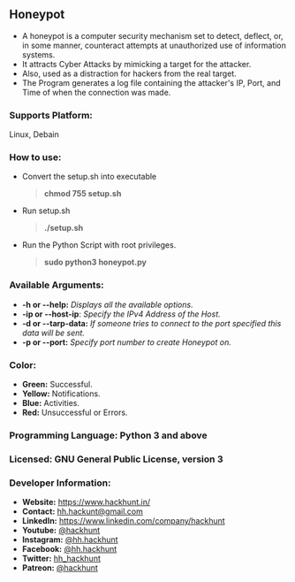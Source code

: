 ## Honeypot

- A honeypot is a computer security mechanism set to detect, deflect, or, in some manner, counteract attempts at unauthorized use of information systems.
- It attracts Cyber Attacks by mimicking a target for the attacker.
- Also, used as a distraction for hackers from the real target.
- The Program generates a log file containing the attacker's IP, Port, and Time of when the connection was made.

### Supports Platform:
Linux, Debain

### How to use:
- Convert the setup.sh into executable
	> **chmod 755 setup.sh**
- Run setup.sh
	> **./setup.sh**
- Run the Python Script with root privileges.
    > **sudo python3 honeypot.py** 


### Available Arguments:
- **-h or --help:** *Displays all the available options.*
- **-ip or --host-ip**: *Specify the IPv4 Address of the Host.*
- **-d or --tarp-data:** *If someone tries to connect to the port specified this data will be sent.*
- **-p or --port:** *Specify port number to create Honeypot on.*


### Color:

- **Green:** Successful.
- **Yellow:** Notifications.
- **Blue:** Activities.
- **Red:** Unsuccessful or Errors. 

### Programming Language: Python 3 and above

### Licensed: GNU General Public License, version 3

### Developer Information:
- **Website:** https://www.hackhunt.in/
- **Contact:** hh.hackunt@gmail.com
- **LinkedIn:** https://www.linkedin.com/company/hackhunt
- **Youtube:** [@hackhunt](https://youtube.com/hackhunt)
- **Instagram:** [@hh.hackhunt](https://www.instagram.com/hh.hackhunt/)
- **Facebook:** [@hh.hackhunt](https://www.facebook.com/hh.hackhunt/)
- **Twitter:** [hh_hackhunt](https://twitter.com/hh_hackhunt/)
- **Patreon:** [@hackhunt](https://www.patreon.com/hackhunt)
